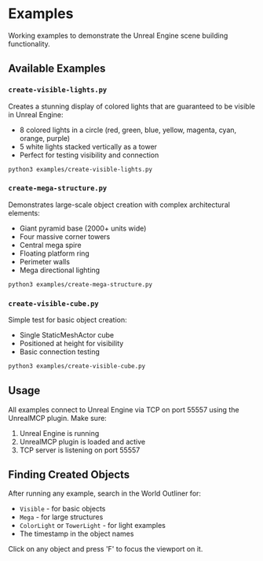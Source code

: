 # Examples

Working examples to demonstrate the Unreal Engine scene building functionality.

## Available Examples

### `create-visible-lights.py`
Creates a stunning display of colored lights that are guaranteed to be visible in Unreal Engine:
- 8 colored lights in a circle (red, green, blue, yellow, magenta, cyan, orange, purple)
- 5 white lights stacked vertically as a tower
- Perfect for testing visibility and connection

```bash
python3 examples/create-visible-lights.py
```

### `create-mega-structure.py`  
Demonstrates large-scale object creation with complex architectural elements:
- Giant pyramid base (2000+ units wide)
- Four massive corner towers
- Central mega spire
- Floating platform ring
- Perimeter walls
- Mega directional lighting

```bash
python3 examples/create-mega-structure.py
```

### `create-visible-cube.py`
Simple test for basic object creation:
- Single StaticMeshActor cube
- Positioned at height for visibility
- Basic connection testing

```bash
python3 examples/create-visible-cube.py
```

## Usage

All examples connect to Unreal Engine via TCP on port 55557 using the UnrealMCP plugin. Make sure:

1. Unreal Engine is running
2. UnrealMCP plugin is loaded and active
3. TCP server is listening on port 55557

## Finding Created Objects

After running any example, search in the World Outliner for:
- `Visible` - for basic objects
- `Mega` - for large structures  
- `ColorLight` or `TowerLight` - for light examples
- The timestamp in the object names

Click on any object and press 'F' to focus the viewport on it.